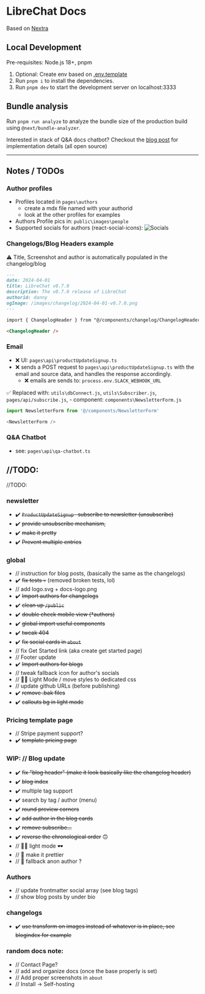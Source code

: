 # LibreChat Docs

Based on [Nextra](https://nextra.site/)

## Local Development

Pre-requisites: Node.js 18+, pnpm

1. Optional: Create env based on [.env.template](./.env.template)
2. Run `pnpm i` to install the dependencies.
3. Run `pnpm dev` to start the development server on localhost:3333

## Bundle analysis

Run `pnpm run analyze` to analyze the bundle size of the production build using `@next/bundle-analyzer`.

Interested in stack of Q&A docs chatbot? Checkout the [blog post](https://langfuse.com/blog/qa-chatbot-for-langfuse-docs) for implementation details (all open source)

---

## Notes / TODOs

### Author profiles
- Profiles located in `pages\authors`
  - create a mdx file named with your authorid
  - look at the other profiles for examples
- Authors Profile pics in: `public\images\people`
- Supported socials for authors (react-social-icons):
![Socials](https://camo.githubusercontent.com/bb10ce76806a2db855ae9411682342b31f2857ce8ab62b8c0a46d3c3cdb77fdf/68747470733a2f2f7374617469632e72656163742d736f6369616c2d69636f6e732e636f6d2f726561646d652d696d6167652e706e67)

### Changelogs/Blog Headers example

⚠️ Title, Screenshot and author is automatically populated in the changelog/blog

```markdown
---
date: 2024-04-01
title: LibreChat v0.7.0
description: The v0.7.0 release of LibreChat
authorid: danny
ogImage: /images/changelog/2024-04-01-v0.7.0.png
---

import { ChangelogHeader } from "@/components/changelog/ChangelogHeader";

<ChangelogHeader />
```


### Email
- ❌ UI: `pages\api\productUpdateSignup.ts`
- ❌ sends a POST request to `pages\api\productUpdateSignup.ts` with the email and source data, and handles the response accordingly.
  - ❌ emails are sends to: `process.env.SLACK_WEBHOOK_URL`

✅ Replaced with: `utils\dbConnect.js`, `utils\Subscriber.js`, `pages/api/subscribe.js`, 
        - component: `components\NewsletterForm.js`
```js
import NewsletterForm from '@/components/NewsletterForm'

<NewsletterForm />
```

### Q&A Chatbot
- see: `pages\api\qa-chatbot.ts`



## //TODO:
//TODO:
### newsletter
- ✔️ ~~`ProductUpdateSignup` -subscribe to newsletter (unsubscribe)~~  
- ✔️ ~~provide unsubscribe mechanism,~~ 
- ✔️ ~~make it pretty~~
- ✔️ ~~Prevent multiple entries~~
### global 
- // instruction for blog posts, (basically the same as the changelogs)
- ✔️  ~~fix tests 💀~~ (removed broken tests, lol)
- // add logo.svg + docs-logo.png
- ✔️ ~~Import authors for changelogs~~
- ✔️ ~~clean up `/public`~~
- ✔️ ~~double check mobile view (*authors)~~
- ✔️ ~~global import useful components~~
- ✔️ ~~tweak 404~~
- ✔️ ~~fix social cards in `about`~~
- // fix Get Started link (aka create get started page)
- // Footer update
- ✔️ ~~Import authors for blogs~~
- // tweak fallback icon for author's socials
- // 🧑‍🦯 Light Mode / move styles to dedicated css
- // update github URLs (before publishing)
- ✔️ ~~remove .bak files~~
- ✔️ ~~callouts bg in light mode~~

### Pricing template page
- // Stripe payment support?
- ✔️ ~~template pricing page~~

### WIP: // Blog update
- ✔️ ~~fix "blog header" (make it look basically like the changelog header)~~
- ✔️ ~~blog index~~
- ✔️ multiple tag support
- ✔️ search by tag / author (menu)
- ✔️ ~~round preview corners~~
- ✔️ ~~add author in the blog cards~~
- ✔️ ~~remove subscribe...~~
- ✔️ ~~reverse the chronological order~~ 🙃
- // 🧑‍🦯 light mode 🕶️
- // 💅 make it prettier
- // 🥸 fallback anon author ?

### Authors
- // update frontmatter social array (see blog tags)
- // show blog posts by under bio

### changelogs
- ✔️ ~~use transform on images instead of whatever is in place, see blogindex for example~~

### random docs note:
- // Contact Page?
- // add and organize docs (once the base properly is set)
- // Add proper screenshots in `about` 
- // Install -> Self-hosting
